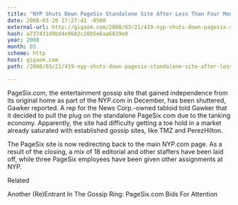 ```yaml
---
title: "NYP Shuts Down PageSix Standalone Site After Less Than Four Months"
date: 2008-03-20 17:27:41 -0500
external-url: http://gigaom.com/2008/03/21/419-nyp-shuts-down-pagesix-standalone-site-after-less-than-four-months/
hash: a737431d9bd4e9682c28b5e6aa6819e0
year: 2008
month: 03
scheme: http
host: gigaom.com
path: /2008/03/21/419-nyp-shuts-down-pagesix-standalone-site-after-less-than-four-months/

---
```


PageSix.com, the entertainment gossip site that gained independence from its original home as part of the NYP.com in December, has been shuttered, Gawker reported. A rep for the News Corp.-owned tabloid told Gawker that it decided to pull the plug on the standalone PageSix.com due to the tanking economy. Apparently, the site had difficulty getting a toe hold in a market already saturated with established gossip sites, like TMZ and PerezHilton.



The PageSix site is now redirecting back to the main NYP.com page. As a result of the closing, a mix of 18 editorial and other staffers have been laid off, while three PageSix employees have been given other assignments at NYP.


Related


Another (Re)Entrant In The Gossip Ring: PageSix.com Bids For Attention
